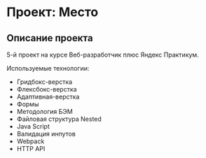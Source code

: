 # Проект: Место

## Описание проекта

5-й проект на курсе Веб-разработчик плюс Яндекс Практикум.

Используемые технологии:

* Гридбокс-верстка
* Флексбокс-верстка
* Адаптивная-верстка
* Формы
* Методология БЭМ
* Файловая структура Nested
* Java Script
* Валидация инпутов
* Webpack
* HTTP API
